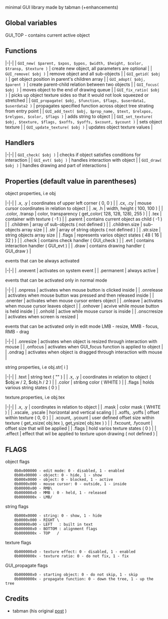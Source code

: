 minimal GUI library made by tabman (+enhancements)

## Global variables 

GUI_TOP - contains current active object

## Functions 

|-|-|
| ```GUI_new( $parent, $xpos, $ypos, $width, $height, $color, $transp, $texture )``` | create new object, all parameters are optional |
| ```GUI_remove( $obj )``` | remove object and all sub-objects |
| ```GUI_getid( $obj )``` | get object position in parent's children array |
| ```GUI_adopt( $obj, $parent )``` | create parent-child relation between two objects |
| ```GUI_focus( $obj )``` | moves object to the end of drawing queue |
| ```GUI_fix_ratio( $obj )``` | picks up object texture sides so that it would not look squeezed or stretched |
| ```GUI_propagate( $obj, $function, $flags, $userdata1, $userdata2 )``` | propagates specified function across object tree strating from entry point |
| ```GUI_add_text( $obj, $prop_name, $text, $relxpos, $relypos, $color, $flags )``` | adds string to object |
| ```GUI_set_texture( $obj, $texture, $flags, $xoffs, $yoffs, $xcount, $ycount )``` | sets object texture |
| ```GUI_update_texture( $obj )``` | updates object texture values |

## Handlers 

|-|-|
| ```GUI_check( $obj )``` | checks if object satisfies conditions for interaction |
| ```GUI_evt( $obj )``` | handles interaction with object |
| ```GUI_draw( $obj )``` | handles drawing and part of interactions |

## Properties (default value in parentheses)

object properties, i.e obj

|-|-|
| .x, .y | coordinates of upper left corner ( 0, 0 ) |
| .cx, .cy | mouse cursor coordinates in relation to object |
| .w, .h | width, height ( 100, 100 ) |
| .color, .transp | color, transparency ( get_color( 128, 128, 128), 255 ) |
| .tex | container with texture ( -1 ) |
| .parent | contains current object as child ( -1 ) |
| .children | array of sub-objects ( not defined  ) |
| .children.size | sub-objects array size |
| .str | array of string objects ( not defined ) |
| .str.size | string objects array size |
| .flags | represents varios object states ( 48 ( 16 | 32 ) ) |
| .check | contains check handler ( GUI_check ) |
| .evt | contains interaction handler ( GUI_evt ) |
| .draw | contains drawing handler ( GUI_draw ) |

events that can be always activated

|-|-|
| .onevent | activates on system event |
| .permanent | always active |

events that can be activated only in normal mode

|-|-|
| .onpress | activates when mouse button is clicked inside |
| .onrelease | activates when mouse button was pressed and then released inside |
| .onenter | activates when mouse cursor enters object |
| .onleave | activates when mouse cursor leaves object |
| .onhover | acvive while mouse button is held inside |
| .onhold | active while mouse cursor is inside |
| .onscrresize | activates when screen is resized |

events that can be activated only in edit mode
LMB - resize, MMB - focus, RMB - drag

|-|-|
| .onresize | activates when object is resized through interaction with mouse |
| .onfocus | activates when GUI_focus function is applied to object |
| .ondrag | activates when object is dragged through interaction with mouse |

string properties, i.e obj.str[ i ]

|-|-|
| .text | string text ( "" ) |
| .x, .y | coordinates in relation to object ( $obj.w / 2, $obj.h / 2 ) |
| .color | stribng color ( WHITE ) |
| .flags | holds various string states ( 0 ) |

texture.properties, i.e obj.tex

|-|-|
| .x, .y | coordinates in relation to object |
| .mask | color mask ( WHITE ) |
| .xscale, .yscale | horizontal and vertical scaling |
| .xoffs, .yoffs | offset within texture ( 0, 0 ) |
| .xcount, .ycount | user defined offset size within texture ( get_xsize( obj.tex ), get_ysize( obj.tex ) ) |
| .fxcount, .fycount | offset size that will be applied |
| .flags | hold varios texture states ( 0 ) |
| .effect | effect that wil be applied to texture upon drawing ( not defined ) |

## FLAGS

object flags

        0b0x000000 - edit mode: 0 - disabled, 1 - enabled
        0b00x00000 - object: 0 - hide, 1 - show
        0b000x0000 - object: 0 - blocked, 1 - active
        0b0000x000 - mouse cursor: 0 - outside, 1 - inside
        0b00000x00 - RMB\
        0b000000x0 - MMB : 0 - held, 1 - released 
        0b0000000x - LMB/

string flags

        0b000x0000 - string: 0 - show, 1 - hide
        0b0000x000 - RIGHT \
        0b00000x00 - LEFT   : built in text
        0b000000x0 - BOTTOM : alignment flags
        0b0000000x - TOP   /

texture flags

        0b000000x0 - texture effect: 0 - disabled, 1 - enabled
        0b0000000x - texture ratio: 0 - do not fix, 1 - fix

GUI_propagate flags

        0b000000x0 - starting object: 0 - do not skip, 1 - skip
        0b0000000x - propagate function: 0 - down the tree, 1 - up the tree

## Credits

* tabman (his original [post](http://www.warmplace.ru/forum/viewtopic.php?t=3464) )
